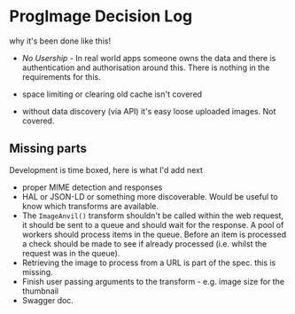 # ProgImage Decision Log

why it's been done like this!

* *No Usership* - In real world apps someone owns the data and there is authentication and authorisation around this. There is nothing in the requirements for this.

* space limiting or clearing old cache isn't covered

* without data discovery (via API) it's easy loose uploaded images. Not covered.



## Missing parts

Development is time boxed, here is what I'd add next

* proper MIME detection and responses
* HAL or JSON-LD or something more discoverable. Would be useful to know which transforms are available.
* The `ImageAnvil()` transform shouldn't be called within the web request, it should be sent to a queue and should wait for the response. A pool of workers should process items in the queue. Before an item is processed a check should be made to see if already processed (i.e. whilst the request was in the queue).
* Retrieving the image to process from a URL is part of the spec. this is missing.
* Finish user passing arguments to the transform - e.g. image size for the thumbnail
* Swagger doc.
